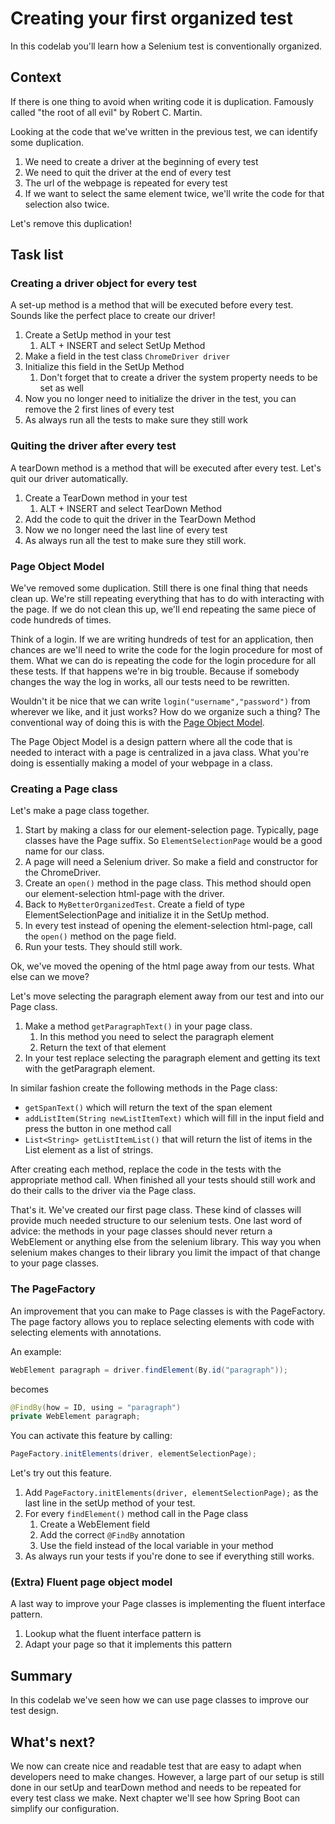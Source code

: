# Creating your first organized test

In this codelab you'll learn how a Selenium test is conventionally organized.

## Context
If there is one thing to avoid when writing code it is duplication. 
Famously called "the root of all evil" by Robert C. Martin.

Looking at the code that we've written in the previous test, we can identify some duplication.
1. We need to create a driver at the beginning of every test
2. We need to quit the driver at the end of every test
3. The url of the webpage is repeated for every test
4. If we want to select the same element twice, we'll write the code for that selection also twice.

Let's remove this duplication!

## Task list
### Creating a driver object for every test
A set-up method is a method that will be executed before every test.
Sounds like the perfect place to create our driver!

1. Create a SetUp method in your test
   1. ALT + INSERT and select SetUp Method
2. Make a field in the test class `ChromeDriver driver`
3. Initialize this field in the SetUp Method
   1. Don't forget that to create a driver the system property needs to be set as well
4. Now you no longer need to initialize the driver in the test, you can remove the 2 first lines of every test
5. As always run all the tests to make sure they still work

### Quiting the driver after every test
A tearDown method is a method that will be executed after every test.
Let's quit our driver automatically.

1. Create a TearDown method in your test
   1. ALT + INSERT and select TearDown Method
2. Add the code to quit the driver in the TearDown Method
3. Now we no longer need the last line of every test
4. As always run all the test to make sure they still work.

### Page Object Model
We've removed some duplication. Still there is one final thing that needs clean up.
We're still repeating everything that has to do with interacting with the page.
If we do not clean this up, we'll end repeating the same piece of code hundreds of times.

Think of a login. If we are writing hundreds of test for an application, then chances are we'll need to write the code for the login procedure for most of them.
What we can do is repeating the code for the login procedure for all these tests. 
If that happens we're in big trouble. Because if somebody changes the way the log in works, all our tests need to be rewritten.

Wouldn't it be nice that we can write `login("username","password")` from wherever we like, and it just works? How do we organize such a thing?
The conventional way of doing this is with the [Page Object Model](https://www.selenium.dev/documentation/test_practices/encouraged/page_object_models/).

The Page Object Model is a design pattern where all the code that is needed to interact with a page is centralized in a java class.
What you're doing is essentially making a model of your webpage in a class.

### Creating a Page class
Let's make a page class together.

1. Start by making a class for our element-selection page. Typically, page classes have the Page suffix. So `ElementSelectionPage` would be a good name for our class.
2. A page will need a Selenium driver. So make a field and constructor for the ChromeDriver.
3. Create an `open()` method in the page class. This method should open our element-selection html-page with the driver.
4. Back to `MyBetterOrganizedTest`. Create a field of type ElementSelectionPage and initialize it in the SetUp method.
5. In every test instead of opening the element-selection html-page, call the `open()` method on the page field.
6. Run your tests. They should still work.

Ok, we've moved the opening of the html page away from our tests. What else can we move?

Let's move selecting the paragraph element away from our test and into our Page class.
1. Make a method `getParagraphText()` in your page class.
   1. In this method you need to select the paragraph element
   2. Return the text of that element
2. In your test replace selecting the paragraph element and getting its text with the getParagraph element.

In similar fashion create the following methods in the Page class:
- `getSpanText()` which will return the text of the span element
- `addListItem(String newListItemText)` which will fill in the input field and press the button in one method call
- `List<String> getListItemList()` that will return the list of items in the List element as a list of strings.

After creating each method, replace the code in the tests with the appropriate method call. 
When finished all your tests should still work and do their calls to the driver via the Page class.

That's it. We've created our first page class. These kind of classes will provide much needed structure to our selenium tests.
One last word of advice: the methods in your page classes should never return a WebElement or anything else from the selenium library.
This way you when selenium makes changes to their library you limit the impact of that change to your page classes.

### The PageFactory
An improvement that you can make to Page classes is with the PageFactory. 
The page factory allows you to replace selecting elements with code with selecting elements with annotations.

An example:
```java
WebElement paragraph = driver.findElement(By.id("paragraph"));
```
becomes
```java
@FindBy(how = ID, using = "paragraph")
private WebElement paragraph;
```

You can activate this feature by calling:
```java
PageFactory.initElements(driver, elementSelectionPage);
```

Let's try out this feature.
1. Add `PageFactory.initElements(driver, elementSelectionPage);` as the last line in the setUp method of your test.
2. For every `findElement()` method call in the Page class
   1. Create a WebElement field
   2. Add the correct `@FindBy` annotation
   3. Use the field instead of the local variable in your method
3. As always run your tests if you're done to see if everything still works. 

### (Extra) Fluent page object model
A last way to improve your Page classes is implementing the fluent interface pattern.
1. Lookup what the fluent interface pattern is
2. Adapt your page so that it implements this pattern

## Summary

In this codelab we've seen how we can use page classes to improve our test design.

## What's next?

We now can create nice and readable test that are easy to adapt when developers need to make changes.
However, a large part of our setup is still done in our setUp and tearDown method and needs to be repeated for every test class we make.
Next chapter we'll see how Spring Boot can simplify our configuration.
